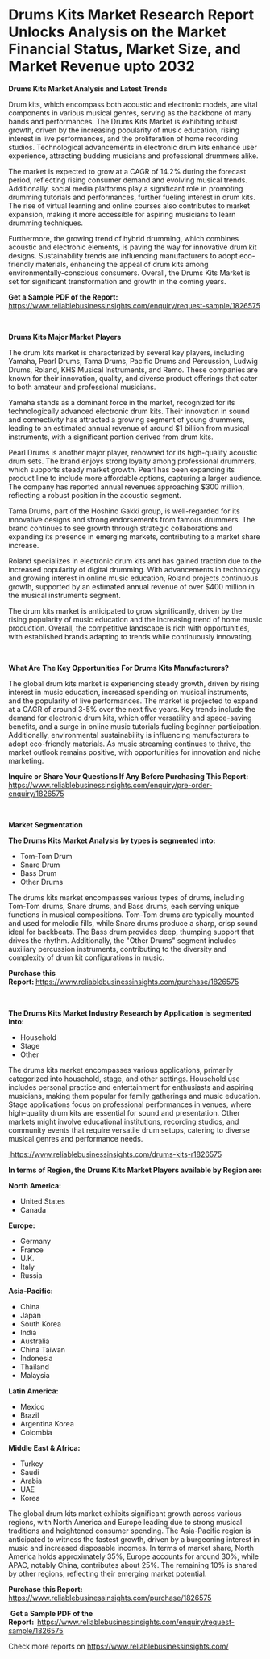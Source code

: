 <p><h1>Drums Kits Market Research Report Unlocks Analysis on the Market Financial Status, Market Size, and Market Revenue upto 2032</h1></p><p><strong>Drums Kits Market Analysis and Latest Trends</strong></p>
<p><p>Drum kits, which encompass both acoustic and electronic models, are vital components in various musical genres, serving as the backbone of many bands and performances. The Drums Kits Market is exhibiting robust growth, driven by the increasing popularity of music education, rising interest in live performances, and the proliferation of home recording studios. Technological advancements in electronic drum kits enhance user experience, attracting budding musicians and professional drummers alike.</p><p>The market is expected to grow at a CAGR of 14.2% during the forecast period, reflecting rising consumer demand and evolving musical trends. Additionally, social media platforms play a significant role in promoting drumming tutorials and performances, further fueling interest in drum kits. The rise of virtual learning and online courses also contributes to market expansion, making it more accessible for aspiring musicians to learn drumming techniques.</p><p>Furthermore, the growing trend of hybrid drumming, which combines acoustic and electronic elements, is paving the way for innovative drum kit designs. Sustainability trends are influencing manufacturers to adopt eco-friendly materials, enhancing the appeal of drum kits among environmentally-conscious consumers. Overall, the Drums Kits Market is set for significant transformation and growth in the coming years.</p></p>
<p><strong>Get a Sample PDF of the Report:&nbsp;</strong> <a href="https://www.reliablebusinessinsights.com/enquiry/request-sample/1826575?utm_campaign=3053&utm_medium=2&utm_source=Github&utm_content=ia&utm_term=04042025&utm_id=drums-kits">https://www.reliablebusinessinsights.com/enquiry/request-sample/1826575</a></p>
<p>&nbsp;</p>
<p><strong>Drums Kits Major Market Players</strong></p>
<p><p>The drum kits market is characterized by several key players, including Yamaha, Pearl Drums, Tama Drums, Pacific Drums and Percussion, Ludwig Drums, Roland, KHS Musical Instruments, and Remo. These companies are known for their innovation, quality, and diverse product offerings that cater to both amateur and professional musicians.</p><p>Yamaha stands as a dominant force in the market, recognized for its technologically advanced electronic drum kits. Their innovation in sound and connectivity has attracted a growing segment of young drummers, leading to an estimated annual revenue of around $1 billion from musical instruments, with a significant portion derived from drum kits.</p><p>Pearl Drums is another major player, renowned for its high-quality acoustic drum sets. The brand enjoys strong loyalty among professional drummers, which supports steady market growth. Pearl has been expanding its product line to include more affordable options, capturing a larger audience. The company has reported annual revenues approaching $300 million, reflecting a robust position in the acoustic segment.</p><p>Tama Drums, part of the Hoshino Gakki group, is well-regarded for its innovative designs and strong endorsements from famous drummers. The brand continues to see growth through strategic collaborations and expanding its presence in emerging markets, contributing to a market share increase.</p><p>Roland specializes in electronic drum kits and has gained traction due to the increased popularity of digital drumming. With advancements in technology and growing interest in online music education, Roland projects continuous growth, supported by an estimated annual revenue of over $400 million in the musical instruments segment.</p><p>The drum kits market is anticipated to grow significantly, driven by the rising popularity of music education and the increasing trend of home music production. Overall, the competitive landscape is rich with opportunities, with established brands adapting to trends while continuously innovating.</p></p>
<p>&nbsp;</p>
<p><strong>What Are The Key Opportunities For Drums Kits Manufacturers?</strong></p>
<p><p>The global drum kits market is experiencing steady growth, driven by rising interest in music education, increased spending on musical instruments, and the popularity of live performances. The market is projected to expand at a CAGR of around 3-5% over the next five years. Key trends include the demand for electronic drum kits, which offer versatility and space-saving benefits, and a surge in online music tutorials fueling beginner participation. Additionally, environmental sustainability is influencing manufacturers to adopt eco-friendly materials. As music streaming continues to thrive, the market outlook remains positive, with opportunities for innovation and niche marketing.</p></p>
<p><strong>Inquire or Share Your Questions If Any Before Purchasing This Report:</strong> <a href="https://www.reliablebusinessinsights.com/enquiry/pre-order-enquiry/1826575?utm_campaign=3053&utm_medium=2&utm_source=Github&utm_content=ia&utm_term=04042025&utm_id=drums-kits">https://www.reliablebusinessinsights.com/enquiry/pre-order-enquiry/1826575</a></p>
<p>&nbsp;</p>
<p><strong>Market Segmentation</strong></p>
<p><strong>The Drums Kits Market Analysis by types is segmented into:</strong></p>
<p><ul><li>Tom-Tom Drum</li><li>Snare Drum</li><li>Bass Drum</li><li>Other Drums</li></ul></p>
<p><p>The drums kits market encompasses various types of drums, including Tom-Tom drums, Snare drums, and Bass drums, each serving unique functions in musical compositions. Tom-Tom drums are typically mounted and used for melodic fills, while Snare drums produce a sharp, crisp sound ideal for backbeats. The Bass drum provides deep, thumping support that drives the rhythm. Additionally, the "Other Drums" segment includes auxiliary percussion instruments, contributing to the diversity and complexity of drum kit configurations in music.</p></p>
<p><strong>Purchase this Report:&nbsp;</strong><a href="https://www.reliablebusinessinsights.com/purchase/1826575?utm_campaign=3053&utm_medium=2&utm_source=Github&utm_content=ia&utm_term=04042025&utm_id=drums-kits">https://www.reliablebusinessinsights.com/purchase/1826575</a></p>
<p>&nbsp;</p>
<p><strong>The Drums Kits Market Industry Research by Application is segmented into:</strong></p>
<p><ul><li>Household</li><li>Stage</li><li>Other</li></ul></p>
<p><p>The drums kits market encompasses various applications, primarily categorized into household, stage, and other settings. Household use includes personal practice and entertainment for enthusiasts and aspiring musicians, making them popular for family gatherings and music education. Stage applications focus on professional performances in venues, where high-quality drum kits are essential for sound and presentation. Other markets might involve educational institutions, recording studios, and community events that require versatile drum setups, catering to diverse musical genres and performance needs.</p></p>
<p><a href="https://www.reliablebusinessinsights.com/drums-kits-r1826575?utm_campaign=3053&utm_medium=2&utm_source=Github&utm_content=ia&utm_term=04042025&utm_id=drums-kits">&nbsp;https://www.reliablebusinessinsights.com/drums-kits-r1826575</a></p>
<p><strong>In terms of Region, the Drums Kits Market Players available by Region are:</strong></p>
<p>
    <p> <strong> North America: </strong>
        <ul>
            <li>United States</li>
            <li>Canada</li>
        </ul>
        </p> 
    <p> <strong> Europe: </strong>
        <ul>
            <li>Germany</li>
            <li>France</li>
            <li>U.K.</li>
            <li>Italy</li>
            <li>Russia</li>
        </ul>
        </p> 
    <p> <strong> Asia-Pacific: </strong>
        <ul>
            <li>China</li>
            <li>Japan</li>
            <li>South Korea</li>
            <li>India</li>
            <li>Australia</li>
            <li>China Taiwan</li>
            <li>Indonesia</li>
            <li>Thailand</li>
            <li>Malaysia</li>
        </ul>
        </p> 
    <p> <strong> Latin America: </strong>
        <ul>
            <li>Mexico</li>
            <li>Brazil</li>
            <li>Argentina Korea</li>
            <li>Colombia</li>
        </ul>
        </p> 
    <p> <strong> Middle East & Africa: </strong>
        <ul>
            <li>Turkey</li>
            <li>Saudi</li>
            <li>Arabia</li>
            <li>UAE</li>
            <li>Korea</li>
        </ul>
    </p>
    </p>
<p><p>The global drum kits market exhibits significant growth across various regions, with North America and Europe leading due to strong musical traditions and heightened consumer spending. The Asia-Pacific region is anticipated to witness the fastest growth, driven by a burgeoning interest in music and increased disposable incomes. In terms of market share, North America holds approximately 35%, Europe accounts for around 30%, while APAC, notably China, contributes about 25%. The remaining 10% is shared by other regions, reflecting their emerging market potential.</p></p>
<p><strong>Purchase this Report: </strong><a href="https://www.reliablebusinessinsights.com/purchase/1826575?utm_campaign=3053&utm_medium=2&utm_source=Github&utm_content=ia&utm_term=04042025&utm_id=drums-kits">https://www.reliablebusinessinsights.com/purchase/1826575</a></p>
<p>&nbsp;<strong>Get a Sample PDF of the Report:&nbsp;&nbsp;</strong><a href="https://www.reliablebusinessinsights.com/enquiry/request-sample/1826575?utm_campaign=3053&utm_medium=2&utm_source=Github&utm_content=ia&utm_term=04042025&utm_id=drums-kits">https://www.reliablebusinessinsights.com/enquiry/request-sample/1826575</a></p>
<p><strong></strong></p>
<p>Check more reports on <a href="https://www.reliablebusinessinsights.com/?utm_campaign=3053&utm_medium=2&utm_source=Github&utm_content=ia&utm_term=04042025&utm_id=drums-kits">https://www.reliablebusinessinsights.com/</a></p>